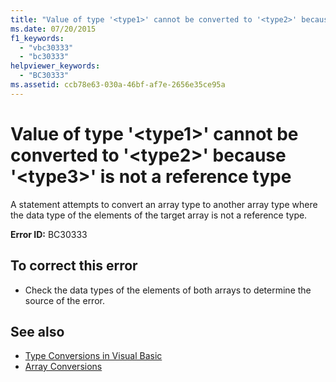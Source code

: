 ```yaml
---
title: "Value of type '<type1>' cannot be converted to '<type2>' because '<type3>' is not a reference type"
ms.date: 07/20/2015
f1_keywords: 
  - "vbc30333"
  - "bc30333"
helpviewer_keywords: 
  - "BC30333"
ms.assetid: ccb78e63-030a-46bf-af7e-2656e35ce95a
---
```

# Value of type '\<type1>' cannot be converted to '\<type2>' because '\<type3>' is not a reference type
A statement attempts to convert an array type to another array type where the data type of the elements of the target array is not a reference type.  
  
 **Error ID:** BC30333  
  
## To correct this error  
  
-   Check the data types of the elements of both arrays to determine the source of the error.  
  
## See also
- [Type Conversions in Visual Basic](../../visual-basic/programming-guide/language-features/data-types/type-conversions.md)
- [Array Conversions](../../visual-basic/programming-guide/language-features/data-types/array-conversions.md)
